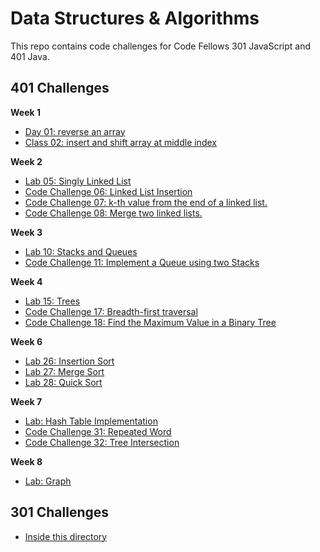 # Data Structures & Algorithms
This repo contains code challenges for Code Fellows 301 JavaScript and 401 Java.

## 401 Challenges
**Week 1**
- [Day 01: reverse an array]()
- [Class 02: insert and shift array at middle index](./code-challenges/401/readmes/arrayShift.md)

**Week 2**
- [Lab 05: Singly Linked List](./code-challenges/401/readmes/linkedList.md)
- [Code Challenge 06: Linked List Insertion](./code-challenges/401/readmes/linkedListInsertions.md)
- [Code Challenge 07: k-th value from the end of a linked list.](./code-challenges/401/readmes/linkedListKValFromEnd.md)
- [Code Challenge 08: Merge two linked lists.](./code-challenges/401/readmes/mergeLinkedLists.md)

**Week 3**
- [Lab 10: Stacks and Queues](./code-challenges/401/readmes/stacksAndQueues.md)
- [Code Challenge 11: Implement a Queue using two Stacks](./code-challenges/401/readmes/queueWithStacks.md)

**Week 4**
- [Lab 15: Trees](./code-challenges/401/readmes/binarySearchTree.md)
- [Code Challenge 17: Breadth-first traversal](./code-challenges/401/readmes/breadthFirst.md)
- [Code Challenge 18: Find the Maximum Value in a Binary Tree](./code-challenges/401/readmes/findMaxBinaryTree.md)

**Week 6**
- [Lab 26: Insertion Sort](./code-challenges/401/readmes/insertionSort.md)
- [Lab 27: Merge Sort](./code-challenges/401/readmes/mergeSort.md)
- [Lab 28: Quick Sort](./code-challenges/401/readmes/quickSort.md)

**Week 7**
- [Lab: Hash Table Implementation](./code-challenges/401/readmes/hashtable.md)
- [Code Challenge 31: Repeated Word](./code-challenges/401/readmes/repeatedWord.md)
- [Code Challenge 32: Tree Intersection](./code-challenges/401/readmes/treeIntersection.md)

**Week 8**
- [Lab: Graph](./code-challenges/401/readmes/graph.md)

## 301 Challenges
- [Inside this directory](./code-challenges/301)
